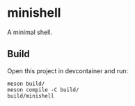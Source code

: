 # minishell

A minimal shell.

## Build

Open this project in devcontainer and run:

```
meson build/
meson compile -C build/
build/minishell
```
